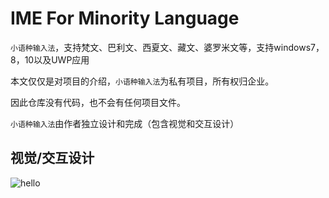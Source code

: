 # IME For Minority Language
`小语种输入法`，支持梵文、巴利文、西夏文、藏文、婆罗米文等，支持windows7，8，10以及UWP应用

本文仅仅是对项目的介绍，`小语种输入法`为私有项目，所有权归企业。

因此仓库没有代码，也不会有任何项目文件。

`小语种输入法`由作者独立设计和完成（包含视觉和交互设计）

视觉/交互设计
----------

![hello](https://github.com/nzaocan/IME-For-Minority-language-/blob/master/hello.png)
